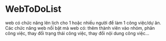 ﻿# WebToDoList

web có chức năng lên lịch cho 1 hoặc nhiều người để làm 1 công việc/dự ăn. Các chức năng web nổi bật mà web có: thêm thành viên vào nhóm, phân công việc, thay đổi trạng thái công việc, thay đổi nội dung công việc...
